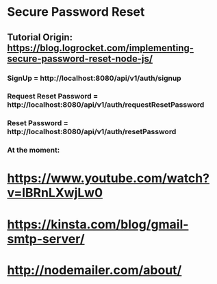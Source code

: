 # Secure Password Reset 


## Tutorial Origin: https://blog.logrocket.com/implementing-secure-password-reset-node-js/


### SignUp = http://localhost:8080/api/v1/auth/signup

<!-- {
  "email": "weissenborn.sebastian@gmail.com",
  "name":"s2seweis",
  "password":"law123"
} -->

<!-- result: create user

{
  "userId": "64d49a1b9b1d87292090cb2c",
  "email": "weissenborn.sebastian@gmail.com",
  "name": "s2seweis",
  "token": "eyJhbGciOiJIUzI1NiIsInR5cCI6IkpXVCJ9.eyJpZCI6IjY0ZDQ5YTFiOWIxZDg3MjkyMDkwY2IyYyIsImlhdCI6MTY5MTY1NDY4M30.wa-8vuhKvHSF5TWIrqMzhttH47NDhUVTj27cOpGzpHM"
} -->

### Request Reset Password = http://localhost:8080/api/v1/auth/requestResetPassword

<!-- {
  "email": "weissenborn.sebastian@gmail.com"
} -->

<!-- result: Response includes a link with a token and the userId

{
  "link": "localhost://8090/passwordReset?token=9431145a68d5f41628f00010b7ec2e2abdca43e2eadf83df7c730eec6e66020a&id=64d49a1b9b1d87292090cb2c"
} -->

### Reset Password = http://localhost:8080/api/v1/auth/resetPassword

<!-- {
  "userId": "64d49a1b9b1d87292090cb2c",
  "token":"9431145a68d5f41628f00010b7ec2e2abdca43e2eadf83df7c730eec6e66020a",
  "password": "law123"
} -->

<!-- Result: Reset of the password

{
  "message": "Password reset was successful"
} -->

### At the moment:

# https://www.youtube.com/watch?v=lBRnLXwjLw0
# https://kinsta.com/blog/gmail-smtp-server/
# http://nodemailer.com/about/



